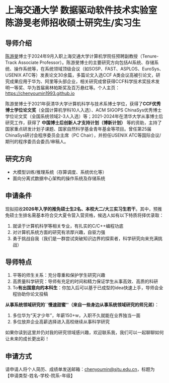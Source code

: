 # 上海交通大学 数据驱动软件技术实验室 陈游旻老师招收硕士研究生/实习生

## 导师介绍

[陈游旻](https://chenyoumin1993.github.io)博士于2024年9月入职上海交通大学计算机学院任预聘副教授（Tenure-Track Associate Professor）。陈游旻博士的主要研究方向包括AI系统、存储系统、操作系统等，在系统领域顶级会议（如SOSP、FAST、ASPLOS、EuroSys、USENIX ATC等）发表论文30余篇，多篇论文入选CCF A类会议高被引论文，研究成果应用于华为、阿里等头部企业，相关研究成曾获得CCF科学技术奖技术发明一等奖、华为首届奥林帕斯奖及百万悬红等。个人主页：https://chenyoumin1993.github.io

陈游旻博士于2021年获清华大学计算机科学与技术系博士学位，获得了**CCF优秀博士学位论文奖**（全国计算机学科10人入选）、ACM SIGOPS ChinaSys优秀博士学位论文奖（全国系统领域2-3人入选）等；2021-2024年在清华大学从事博士后研究工作，获得了 **中国博士后创新人才支持计划（博新计划）** 等的资助，主持了国家重点研发计划子课题、国家自然科学基金青年基金等项目。曾任第25届ChinaSys研讨会程序委员会主席（PC Chair），并担任USENIX ATC等国际会议/期刊的程序委员会委员/审稿人。

## 研究方向

-	大模型训练/推理系统（存算调度、系统优化等）
-	面向分离式数据中心架构的操作系统及存储系统

## 申请条件

现拟招收**2026年入学的推免硕士生2名、本校大二/大三实习生若干**。其中，预推免硕士生排名需基本符合交大夏令营入营资格，候选人如有以下特质将择优录取：
1. 就读于计算机科学等相关专业，有扎实的C/C++编程功底
2. 对计算机系统方面的研究有浓厚兴趣，自驱力强
3. 勇于挑战自我（我们是一群尝试突破知识边界的探索者，科学研究向来充满挑战）


## 导师特点
1.	平等的师生关系：充分尊重和保护学生研究兴趣
2.	高质量科学研究：导师有充足的时间和精力保证学生从事高效、高质的科研
3.	To**有出国意向的本科生**：你加入后可以基于已成型的idea快速上手，导师会全程协助你论文投稿

**从事系统领域研究的``慢速甜蜜''（来自一些身边从事系统领域研究的师兄弟）**：
1.	多位华为“天才少年”，年薪150+w，入职不久就能在业界独当一面
2.	多位放弃企业高薪选择进入高校继续从事科学研究


如果你读到这里并仍对我的研究领域感兴趣，欢迎联系我，我们可以一起聊聊如何让未来的成长更出彩！

## 申请方式
请申请人将个人简历、成绩单发送邮箱：chenyoumin@sjtu.edu.cn，标题为 【申请类型-姓名-学校-院系-年级】